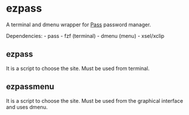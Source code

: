# ezpass

A terminal and dmenu wrapper for [Pass](https://www.passwordstore.org/) password manager.

Dependencies:
    - pass
    - fzf (terminal)
    - dmenu (menu)
    - xsel/xclip

## ezpass
It is a script to choose the site. Must be used from terminal.

## ezpassmenu
It is a script to choose the site. Must be used from the graphical interface and uses dmenu.
